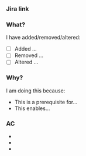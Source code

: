 ### Jira link


### What?

I have added/removed/altered:

- [ ] Added ...
- [ ] Removed ...
- [ ] Altered ...

### Why?

I am doing this because:

- This is a prerequisite for...
- This enables...

### AC

-
-
-
